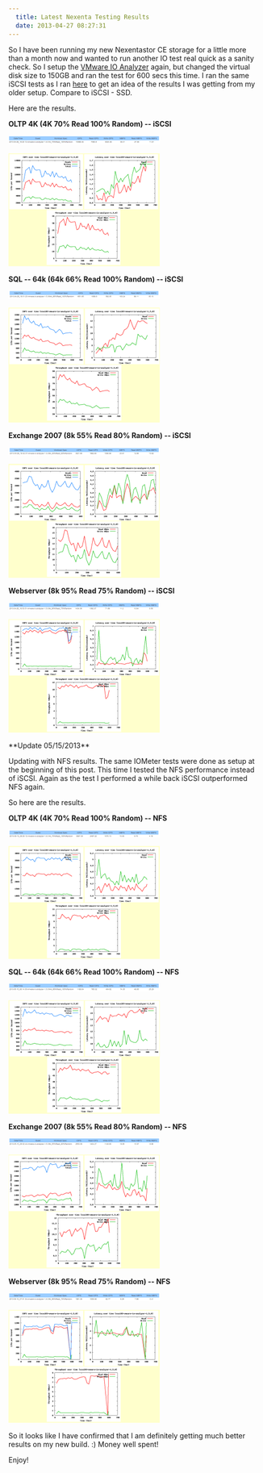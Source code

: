 ```yaml
---
  title: Latest Nexenta Testing Results
  date: 2013-04-27 08:27:31
---
```


So I have been running my new Nexentastor CE storage for a little more
than a month now and wanted to run another IO test real quick as a
sanity check. So I setup the [VMware IO Analyzer](http://labs.vmware.com/flings/io-analyzer "http\://labs.vmware.com/flings/io-analyzer") again, but changed the virtual disk
size to 150GB and ran the test for 600 secs this time. I ran the same iSCSI
tests as I ran [here](https://everythingshouldbevirtual.com/nexenta-performance-testing-no-ssdssd "http\://everythingshouldbevirtual.com/nexenta-performance-testing-no-ssdssd") to
get an idea of the results I was getting from my older setup. Compare to iSCSI - SSD.

Here are the results.

**OLTP 4K (4K 70% Read 100% Random) -- iSCSI**

![08-18-24](../../assets/08-18-24-300x19.png)

![08-18-39](../../assets/08-18-39-300x224.png)

**SQL -- 64k (64k 66% Read 100% Random) -- iSCSI**

![08-20-12](../../assets/08-20-12-300x17.png)

![08-20-24](../../assets/08-20-24-300x228.png)

**Exchange 2007 (8k 55% Read 80% Random) -- iSCSI**

![08-22-17](../../assets/08-22-17-300x17.png)

![08-22-27](../../assets/08-22-27-300x226.png)

**Webserver (8k 95% Read 75% Random) -- iSCSI**

![08-23-56](../../assets/08-23-56-300x17.png)

![08-24-05](../../assets/08-24-05-300x225.png)

\*\*Update 05/15/2013\*\*

Updating with NFS results. The same IOMeter tests were done as setup at
the beginning of this post. This time I tested the NFS performance
instead of iSCSI. Again as the test I performed a while back iSCSI
outperformed NFS again.

So here are the results.

**OLTP 4K (4K 70% Read 100% Random) -- NFS**

![12-53-49](../../assets/12-53-49-300x16.png)

![12-54-00](../../assets/12-54-00-300x224.png)

**SQL -- 64k (64k 66% Read 100% Random) -- NFS**

![12-55-43](../../assets/12-55-43-300x17.png)

![12-55-57](../../assets/12-55-57-300x225.png)

**Exchange 2007 (8k 55% Read 80% Random) -- NFS**

![12-58-07](../../assets/12-58-07-300x16.png)

![12-58-20](../../assets/12-58-20-300x226.png)

**Webserver (8k 95% Read 75% Random) -- NFS**

![12-59-37](../../assets/12-59-37-300x17.png)

![12-59-48](../../assets/12-59-48-300x224.png)

So it looks like I have confirmed that I am definitely getting much
better results on my new build. :) Money well spent!

Enjoy!
